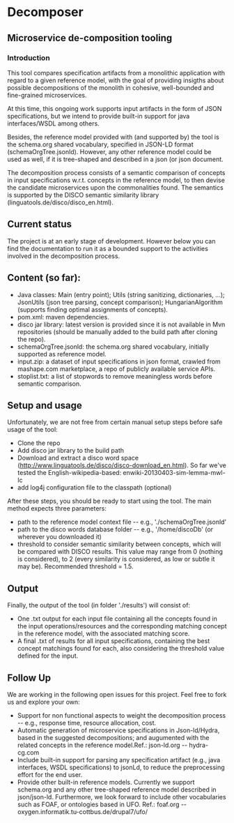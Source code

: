 # Decomposer
## Microservice de-composition tooling
### Introduction
This tool compares specification artifacts from a monolithic application with regard to a given reference model, with the goal of providing insigths about possible decompositions of the monolith in cohesive, well-bounded and fine-grained microservices.

At this time, this ongoing work supports input artifacts in the form of JSON specifications, but we intend to provide built-in support for java interfaces/WSDL among others. 

Besides, the reference model provided with (and supported by) the tool is the schema.org shared vocabulary, specified in JSON-LD format (schemaOrgTree.jsonld). However, any other reference model could be used as well, if it is tree-shaped and described in a json (or json document.

The decomposition process consists of a semantic comparison of concepts in input specifications w.r.t. concepts in the reference model, to then devise the candidate microservices upon the commonalities found. The semantics is supported by the DISCO semantic similarity library (linguatools.de/disco/disco_en.html). 

## Current status
The project is at an early stage of development. However below you can find the documentation to run it as a bounded support to the activities involved in the decomposition process.

## Content (so far):
- Java classes: Main (entry point); Utils (string sanitizing, dictionaries, ...); JsonUtils (json tree parsing, concept comparison); HungarianAlgorithm (supports finding optimal assignments of concepts).
- pom.xml: maven dependencies.
- disco jar library: latest version is provided since it is not available in Mvn repositories (should be manually added to the build path after cloning the repo).
- schemaOrgTree.jsonld: the schema.org shared vocabulary, initially supported as reference model.
- input.zip: a dataset of input specifications in json format, crawled from mashape.com marketplace, a repo of publicly available service APIs.
- stoplist.txt: a list of stopwords to remove meaningless words before semantic comparison.

## Setup and usage
Unfortunately, we are not free from certain manual setup steps before safe usage of the tool:
- Clone the repo
- Add disco jar library to the build path
- Download and extract a disco word space (http://www.linguatools.de/disco/disco-download_en.html). So far we've tested the English-wikipedia-based: enwiki-20130403-sim-lemma-mwl-lc
- add log4j configuration file to the classpath (optional)

After these steps, you should be ready to start using the tool. The main method expects three parameters:
- path to the reference model context file -- e.g., './schemaOrgTree.jsonld'
- path to the disco words database folder -- e.g., '/home/discoDb' (or wherever you downloaded it)
- threshold to consider semantic similarity between concepts, which will be compared with DISCO results. This value may range from 0 (nothing is considered), to 2 (every similarity is considered, as low or subtle it may be). Recommended threshold = 1.5.

## Output
Finally, the output of the tool (in folder './results') will consist of:
- One .txt output for each input file containing all the concepts found in the input operations/resources and the corresponding matching concept in the reference model, with the associated matching score.
- A final .txt of results for all input specifications, containing the best concept matchings found for each, also considering the threshold value defined for the input.

## Follow Up
We are working in the following open issues for this project. Feel free to fork us and explore your own:
- Support for non functional aspects to weight the decomposition process -- e.g., response time, resource allocation, cost.
- Automatic generation of microservice specifications in Json-ld/Hydra, based in the suggested decompositions; and augumented with the related concepts in the reference model.Ref.: json-ld.org -- hydra-cg.com
- Include built-in support for parsing any specification artifact (e.g., java interfaces, WSDL specifications) to jsonLd, to reduce the preprocessing effort for the end user.
- Provide other built-in reference models. Currently we support schema.org and any other tree-shaped reference model described in json/json-ld. Furthermore, we look forward to include other vocabularies such as FOAF, or ontologies based in UFO. Ref.: foaf.org -- oxygen.informatik.tu-cottbus.de/drupal7/ufo/  
